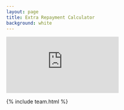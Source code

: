 ```yaml
---
layout: page
title: Extra Repayment Calculator
background: white
---
```


<div>
    <iframe class="bond-calc" frameborder="0"
        src="https://www.ooba.co.za/calculators/additional-home-loan-repayment-calculator?iframe=true&iftype=evogroup"
        title="Extra Repayment Calculator"></iframe>
</div>

{% include team.html %}